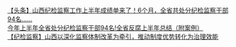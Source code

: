   
[【头条】山西纪检监察工作上半年成绩单来了！6个月，全省共处分纪检监察干部94名……](http://www.dianyue.me/archives/765/5w38lbuq9psbysd8/)  
[今年上半年全省处分纪检监察干部94名!全省反腐上半年总结（附案例）](http://www.dianyue.me/archives/049/16b01z3frx1009y2/)  
[【纪检监察】山西以深化监察体制改革为牵引，推动制度优势转化为治理效能](http://www.dianyue.me/archives/743/69qb3rz3lgmulz9w/)